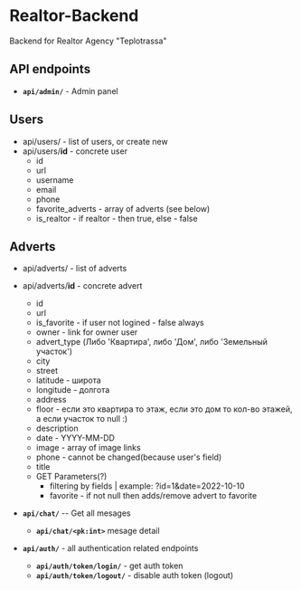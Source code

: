 # Realtor-Backend

Backend for Realtor Agency "Teplotrassa"

## API endpoints

- **`api/admin/`** - Admin panel

## Users 
- api/users/ - list of users, or create new
- api/users/**id** - concrete user
   - id
   - url
   - username
   - email
   - phone
   - favorite_adverts - array of adverts (see below)
   - is_realtor - if realtor - then true, else - false


## Adverts
- api/adverts/ - list of adverts
- api/adverts/**id** - concrete advert
  - id
  - url
  - is_favorite - if user not logined - false always
  - owner - link for owner user
  - advert_type (Либо 'Квартира', либо 'Дом', либо 'Земельный участок')
  - city
  - street
  - latitude - широта
  - longitude - долгота
  - address
  - floor - если это квартира то этаж, если это дом то кол-во этажей, а если участок то null :)
  - description
  - date - YYYY-MM-DD
  - image - array of image links
  - phone - cannot be changed(because user's field)
  - title 
  - GET Parameters(?)
    - filtering by fields | example: ?id=1&date=2022-10-10
    - favorite - if not null then adds/remove advert to favorite


- **`api/chat/`** -- Get all mesages
  - **`api/chat/<pk:int>`** mesage detail
- **`api/auth/`** - all authentication related endpoints
  - **`api/auth/token/login/`** - get auth token
  - **`api/auth/token/logout/`** - disable auth token (logout)
